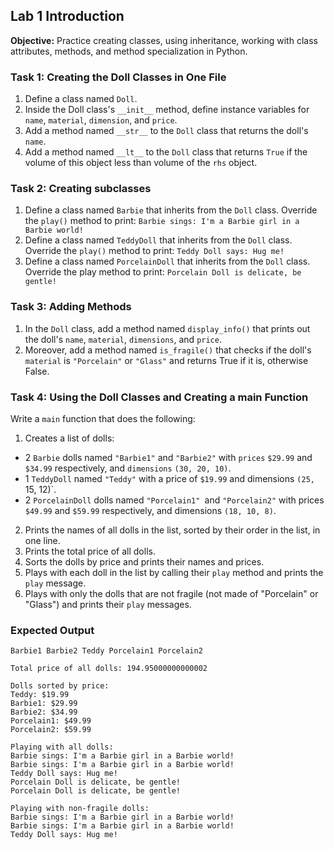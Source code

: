 ## Lab 1 Introduction

**Objective:** Practice creating classes, using inheritance, working with class attributes, methods, and method specialization in Python.

### Task 1: Creating the Doll Classes in One File




1.   Define a class named `Doll`.
2.   Inside the Doll class's `__init__` method, define instance variables for `name`, `material`, `dimension`, and `price`.
3.   Add a method named `__str__` to the `Doll` class that returns the doll's `name`.
4.   Add a method named `__lt__` to the `Doll` class that returns `True` if the volume of this object less than volume of the `rhs` object.

### Task 2: Creating subclasses

1.   Define a class named `Barbie` that inherits from the `Doll` class. Override the `play()` method to print: `Barbie sings: I'm a Barbie girl in a Barbie world!`
2.   Define a class named `TeddyDoll` that inherits from the `Doll` class. Override the `play()` method to print: `Teddy Doll says: Hug me!`
3.   Define a class named `PorcelainDoll` that inherits from the `Doll` class. Override the play method to print: `Porcelain Doll is delicate, be gentle!`

### Task 3: Adding Methods

1. In the `Doll` class, add a method named `display_info()` that prints out the doll's `name`, `material`, `dimensions`, and `price`.
2. Moreover, add a method named `is_fragile()` that checks if the doll's `material` is `"Porcelain"` or `"Glass"` and returns True if it is, otherwise False.

### Task 4: Using the Doll Classes and Creating a main Function

Write a `main` function that does the following:

1. Creates a list of dolls:
  * 2 `Barbie` dolls named `"Barbie1"` and `"Barbie2"` with `prices` `$29.99` and `$34.99` respectively, and `dimensions` `(30, 20, 10)`.
  * 1 `TeddyDoll` named `"Teddy"` with a price of `$19.99` and dimensions `(25, `15, 12)`.
  * 2 `PorcelainDoll` dolls named `"Porcelain1" `and `"Porcelain2"` with prices `$49.99` and `$59.99` respectively, and dimensions `(18, 10, 8)`.
2. Prints the names of all dolls in the list, sorted by their order in the list, in one line.
3. Prints the total price of all dolls.
4. Sorts the dolls by price and prints their names and prices.
5. Plays with each doll in the list by calling their `play` method and prints the `play` message.
6. Plays with only the dolls that are not fragile (not made of "Porcelain" or "Glass") and prints their `play` messages.

### Expected Output

```
Barbie1 Barbie2 Teddy Porcelain1 Porcelain2

Total price of all dolls: 194.95000000000002

Dolls sorted by price:
Teddy: $19.99
Barbie1: $29.99
Barbie2: $34.99
Porcelain1: $49.99
Porcelain2: $59.99

Playing with all dolls:
Barbie sings: I'm a Barbie girl in a Barbie world!
Barbie sings: I'm a Barbie girl in a Barbie world!
Teddy Doll says: Hug me!
Porcelain Doll is delicate, be gentle!
Porcelain Doll is delicate, be gentle!

Playing with non-fragile dolls:
Barbie sings: I'm a Barbie girl in a Barbie world!
Barbie sings: I'm a Barbie girl in a Barbie world!
Teddy Doll says: Hug me!
```